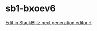 # sb1-bxoev6

[Edit in StackBlitz next generation editor ⚡️](https://stackblitz.com/~/github.com/hussaintr2000/sb1-bxoev6)